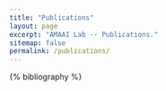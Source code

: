 ```yaml
---
title: "Publications"
layout: page
excerpt: "AMAAI Lab -- Publications."
sitemap: false
permalink: /publications/
---
```


{% bibliography %}
